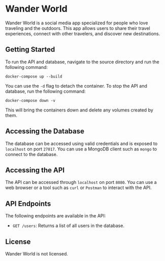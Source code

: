 # Wander World

Wander World is a social media app specialized for people who love traveling and the outdoors. This app allows users to share their travel experiences, connect with other travelers, and discover new destinations.

## Getting Started

To run the API and database, navigate to the source directory and run the following command:

```
docker-compose up --build
```

You can use the `-d` flag to detach the container. To stop the API and database, run the following command:

```
docker-compose down -v
```

This will bring the containers down and delete any volumes created by them.

## Accessing the Database

The database can be accessed using valid credentials and is exposed to `localhost` on port `27017`. You can use a MongoDB client such as `mongo` to connect to the database.

## Accessing the API

The API can be accessed through `localhost` on port `8080`. You can use a web browser or a tool such as `curl` or `Postman` to interact with the API.

## API Endpoints

The following endpoints are available in the API:

- `GET /users`: Returns a list of all users in the database.

## License

Wander World is not licensed.